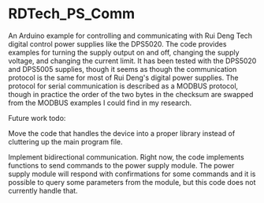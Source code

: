 # RDTech_PS_Comm
An Arduino example for controlling and communicating with Rui Deng Tech digital control power supplies like the DPS5020. The code provides examples for turning the supply output on and off, changing the supply voltage, and changing the current limit. It has been tested with the DPS5020 and DPS5005 supplies, though it seems as though the communication protocol is the same for most of Rui Deng's digital power supplies. The protocol for serial communication is described as a MODBUS protocol, though in practice the order of the two bytes in the checksum are swapped from the MODBUS examples I could find in my research. 

Future work todo:

Move the code that handles the device into a proper library instead of cluttering up the main program file.

Implement bidirectional communication. Right now, the code implements functions to send commands to the power supply module. The power supply module will respond with confirmations for some commands and it is possible to query some parameters from the module, but this code does not currently handle that.
